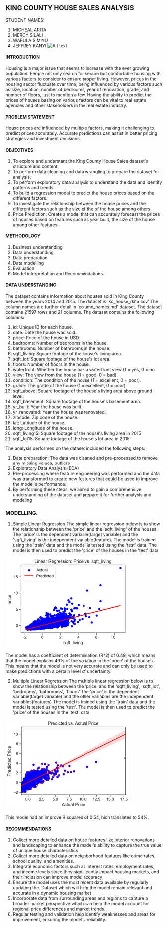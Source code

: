 ## KING COUNTY HOUSE SALES ANALYSIS
STUDENT NAMES:
1. MICHEAL ARITA
2. MERCY SILALI
3. WAFULA SIMIYU
4. JEFFREY KANYI
![Alt text](C:\Users\hp\Documents\Modelling-project\image.jpeg)

#### INTRODUCTION
Housing is a major issue that seems to increase with the ever growing population. People not only search for secure but comfortable housing with various factors to consider to ensure proper living. However, prices in the housing sector fluctuate over time, being influenced by various factors such as size, location, number of bedrooms, year of renovation, grade, and number of floors, just to mention a few. Having  the ability to predict the prices of houses basing on various factors can be vital to real estate agencies and other stakeholders in the real estate industry.

#### PROBLEM STATEMENT
House prices are influenced by multiple factors, making it challenging to predict prices accurately.
Accurate predictions can assist in better pricing strategies and investment decisions.

#### OBJECTIVES
1. To explore and understant the King County House Sales dataset's structure and content.
2. To perform data cleaning and data wrangling to prepare the dataset for analysis.
3. To perform exploratory data analysis to understand the data and identify patterns and trends.
4. To build a regression model to predict the house prices based on the different factors.
5. To investigate the relationship between the house prices and the different factors such as the size of the of the house among others
6. Price Prediction: Create a model that can accurately forecast the prices of houses based on features such as year built, the size of the house among other features.

#### METHODOLOGY
1. Business understanding
2. Data understanding
3. Data preparation
4. Data modelling
5. Evaluation
6. Model interpretation and Recommendations.


#### DATA UNDERSTANDING
The dataset contains information about houses sold in King County between the years 2014 and 2015. The dataset is 'kc_house_data.csv'
The column names are further detail in 'column_names.md' dataset.
The dataset contains 21597 rows and 21 columns. The dataset contains the following columns:
1. id: Unique ID for each house.
2. date: Date the house was sold.
3. price: Price of the house in USD.
4. bedrooms: Number of bedrooms in the house.
5. bathrooms: Number of bathrooms in the house.
6. sqft_living: Square footage of the house's living area.
7. sqft_lot: Square footage of the house's lot area.
8. floors: Number of floors in the house.
9. waterfront: Whether the house has a waterfront view (1 = yes, 0 = no
10. view: The view from the house (1 = good, 0 = bad).
11. condition: The condition of the house (1 = excellent, 0 = poor).
12. grade: The grade of the house (1 = excellent, 0 = poor).
13. sqft_above: Square footage of the house's living area above ground level.
14. sqft_basement: Square footage of the house's basement area.
15. yr_built: Year the house was built.
16. yr_renovated: Year the house was renovated.
17. zipcode: Zip code of the house.
18. lat: Latitude of the house.
19. long: Longitude of the house.
20. sqft_living15: Square footage of the house's living area in 2015
21. sqft_lot15: Square footage of the house's lot area in 2015.

The analysis performed on the dataset included the following steps:

1. Data preparation: The data was cleaned and pre-processed to remove any missing values, outliers
2. Exploratory Data Analysis (EDA)
3. Pre-processing where feature engineering was performed and the data was transformed to create new features that could be used to improve the model's performance.
4. By performing these steps, we aimed to gain a comprehensive understanding of the dataset and prepare it for further analysis and modeling

### MODELLING.
1. Simple Linear Regression
The simple linear regression below is to show the relationship between the 'price' and the 'sqft_living' of the houses.
The 'price' is the dependent variable(target variable) and the 'sqft_living' is the independent variable(feature).
The model is trained using the 'train' data and the model is tested using the 'test' data. The model is then used to predict the 'price' of the houses in the 'test' data

![Alt text](linreg.png)

The model has a coefficient of determination (R^2) of 0.49, which means that the model explains 49% of the variation in the 'price' of the houses. This means that the model is not very accurate and can only be used to make predictions with a certain level of uncertainty.

2. Multiple Linear Regression
The multiple linear regression below is to show the relationship between the 'price' and the 'sqft_living', 'sqft_lot', 'bedrooms', 'bathrooms', 'floors'
The 'price' is the dependent variable(target variable) and the other variables are the independent variables(features)
The model is trained using the 'train' data and the model is tested using the 'test'. The model is then used to predict the 'price' of the houses in the 'test' data

![Alt text](multireg.png)

This model had an improve R squared of 0.54, hich translates to 54%.

#### RECOMMENDATIONS
1. Collect more detailed data on house features like interior renovations and  landscaping to enhance the model's ability to capture the true value of unique house characteristics
2. Collect more detailed data on neighborhood features like crime rates, school quality, and  amenities.
3. Integrate economic factors such as interest rates, employment rates, and income levels since they significantly impact housing markets, and their inclusion can improve model accuracy
4. Ensure the model uses the most recent data available by regularly updating the. Dataset which will help the model remain relevant and accurate in a dynamic housing market
5. Incorporate data from surrounding areas and regions to capture a broader market perspective which can help the model account for regional price differences and market trends.
6. Regular testing and validation help identify weaknesses and areas for improvement, ensuring the model's reliability.





